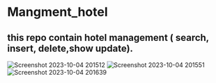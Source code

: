 # Mangment_hotel
## this repo contain hotel management ( search, insert, delete,show update).







![Screenshot 2023-10-04 201512](https://github.com/Merrn60/Mangment_hotel/assets/107787557/10140491-0428-49f2-9fc6-7e5903cd1e54)
![Screenshot 2023-10-04 201551](https://github.com/Merrn60/Mangment_hotel/assets/107787557/fb875d95-5717-4bb4-9c5b-770a864f6ad3)
![Screenshot 2023-10-04 201639](https://github.com/Merrn60/Mangment_hotel/assets/107787557/c2a7b89a-7641-4fc8-ae56-17d5b107fb70)
